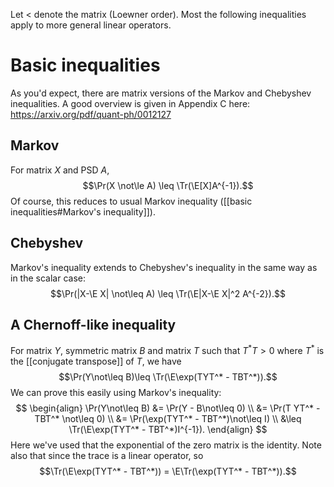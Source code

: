 Let $<$ denote the matrix (Loewner order). Most the following inequalities apply to more general linear operators. 




# Basic inequalities 

As you'd expect, there are matrix versions of the Markov and Chebyshev inequalities. 
A good overview is given in Appendix C here: https://arxiv.org/pdf/quant-ph/0012127

## Markov 

For matrix $X$ and PSD $A$, 
$$\Pr(X \not\le A) \leq \Tr(\E[X]A^{-1}).$$
Of course, this reduces to usual  Markov inequality ([[basic inequalities#Markov's inequality]]).  

## Chebyshev 

Markov's inequality extends to Chebyshev's inequality in the same way as in the scalar case: 
$$\Pr(|X-\E X| \not\leq A) \leq \Tr(\E|X-\E X|^2 A^{-2}).$$

## A Chernoff-like inequality 

For matrix $Y$, symmetric matrix $B$ and matrix $T$ such that $T^* T >0$ where $T^*$ is the [[conjugate transpose]] of $T$, we have 
$$\Pr(Y\not\leq B)\leq \Tr(\E\exp(TYT^* - TBT^*)).$$
We can prove this easily using Markov's inequality: 
$$
\begin{align}
\Pr(Y\not\leq B) &= \Pr(Y - B\not\leq 0) \\
&= \Pr(T YT^* - TBT^* \not\leq 0) \\
&= \Pr(\exp(TYT^* - TBT^*)\not\leq I) \\
&\leq \Tr(\E\exp(TYT^* - TBT^*)I^{-1}).
\end{align}
$$
Here we've used that the exponential of the zero matrix is the identity. Note also that since the trace is a linear operator, so 
$$\Tr(\E\exp(TYT^* - TBT^*)) = \E\Tr(\exp(TYT^* - TBT^*)).$$
